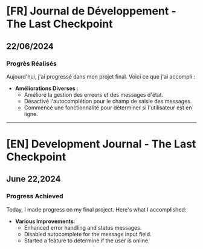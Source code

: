 # [FR] Journal de Développement - The Last Checkpoint

## 22/06/2024

### Progrès Réalisés

Aujourd'hui, j'ai progressé dans mon projet final. Voici ce que j'ai accompli :

- **Améliorations Diverses** :
  - Amélioré la gestion des erreurs et des messages d'état.
  - Désactivé l'autocomplétion pour le champ de saisie des messages.
  - Commencé une fonctionnalité pour déterminer si l'utilisateur est en ligne.

---

# [EN] Development Journal - The Last Checkpoint

## June 22,2024

### Progress Achieved

Today, I made progress on my final project. Here's what I accomplished:

- **Various Improvements**:
  - Enhanced error handling and status messages.
  - Disabled autocomplete for the message input field.
  - Started a feature to determine if the user is online.
